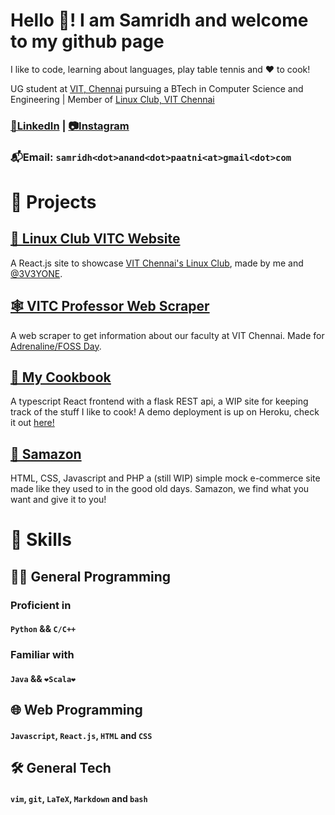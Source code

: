 # Hello 👋! I am Samridh and welcome to my github page
I like to code, learning about languages, play table tennis and ❤️ to cook!

<!-- 🇮🇳 | 🏳️‍🌈 -->

UG student at [VIT, Chennai](https://chennai.vit.ac.in/) pursuing a BTech in Computer Science and Engineering | Member of [Linux Club, VIT Chennai](https://github.com/lugvitc)

### [🤝LinkedIn](https://www.linkedin.com/in/samridh-anand-paatni-57a045215/) |  [📷Instagram](https://www.instagram.com/samridhpaatni/)

### 📬Email: `samridh<dot>anand<dot>paatni<at>gmail<dot>com`

# 💼 Projects

## [🐧 Linux Club VITC Website](https://lugvitc.github.io/)
A React.js site to showcase [VIT Chennai's Linux Club](https://github.com/lugvitc), made by me and [@3V3YONE](https://github.com/3V3RYONE).

## [🕸️ VITC Professor Web Scraper](https://github.com/The5thAxiom/vitc-professor-scraper)
A web scraper to get information about our faculty at VIT Chennai. Made for [Adrenaline/FOSS Day](https://lugvitc.github.io/#/events#adrenaline).

## [🥣 My Cookbook](https://github.com/The5thAxiom/cookbook)
A typescript React frontend with a flask REST api, a WIP site for keeping track of the stuff I like to cook!
A demo deployment is up on Heroku, check it out [here!](https://cookbook-demo-the5thaxiom.herokuapp.com/)

## [🛒 Samazon](https://github.com/The5thAxiom/samazon)
HTML, CSS, Javascript and PHP a (still WIP) simple mock e-commerce site made like they used to in the good old days. Samazon, we find what you want and give it to you!

# 🧰 Skills

## 👨‍💻 General Programming
### Proficient in
#### `Python` && `C/C++`

### Familiar with
#### `Java` && `❤️Scala❤️`

## 🌐 Web Programming
#### `Javascript`, `React.js`, `HTML` and `CSS`

## 🛠️ General Tech
#### `vim`, `git`, `LaTeX`, `Markdown` and `bash`
